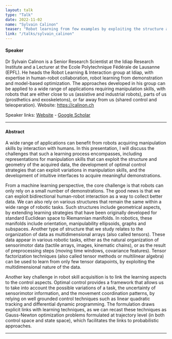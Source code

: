 ```yaml
---
layout: talk
type: "Talk"
date: 2022-11-02
name: "Sylvain Calinon"
teaser: "Robot learning from few examples by exploiting the structure and geometry of data"
link: "/talks/sylvain_calinon" 
---
```


#### Speaker
Dr Sylvain Calinon is a Senior Research Scientist at the Idiap Research Institute and a Lecturer at the Ecole Polytechnique Fédérale de Lausanne (EPFL). He heads the Robot Learning & Interaction group at Idiap, with expertise in human-robot collaboration, robot learning from demonstration and model-based optimization. The approaches developed in his group can be applied to a wide range of applications requiring manipulation skills, with robots that are either close to us (assistive and industrial robots), parts of us (prosthetics and exoskeletons), or far away from us (shared control and teleoperation). Website: https://calinon.ch 

Speaker links: [Website](https://calinon.ch/) - [Google Scholar](https://scholar.google.com/citations?user=t7VnipMAAAAJ&hl=en)

---
#### Abstract

A wide range of applications can benefit from robots acquiring manipulation skills by interaction with humans. In this presentation, I will discuss the challenges that such a learning process encompasses, including representations for manipulation skills that can exploit the structure and geometry of the acquired data, the development of optimal control strategies that can exploit variations in manipulation skills, and the development of intuitive interfaces to acquire meaningful demonstrations.

From a machine learning perspective, the core challenge is that robots can only rely on a small number of demonstrations. The good news is that we can exploit bidirectional human-robot interaction as a way to collect better data. We can also rely on various structures that remain the same within a wide range of robotic tasks. Such structures include geometrical aspects, by extending learning strategies that have been originally developed for standard Euclidean space to Riemannian manifolds. In robotics, these manifolds include orientation, manipulability ellipsoids, graphs and subspaces. Another type of structure that we study relates to the organization of data as multidimensional arrays (also called tensors). These data appear in various robotic tasks, either as the natural organization of sensorimotor data (tactile arrays, images, kinematic chains), or as the result of preprocessing steps (moving time windows, covariance features). Tensor factorization techniques (also called tensor methods or multilinear algebra) can be used to learn from only few tensor datapoints, by exploiting the multidimensional nature of the data.

Another key challenge in robot skill acquisition is to link the learning aspects to the control aspects. Optimal control provides a framework that allows us to take into account the possible variations of a task, the uncertainty of sensorimotor information, and the movement coordination patterns, by relying on well grounded control techniques such as linear quadratic tracking and differential dynamic programming. The formulation draws explicit links with learning techniques, as we can recast these techniques as Gauss-Newton optimization problems formulated at trajectory level (in both control space and state space), which facilitates the links to probabilistic approaches.

---
